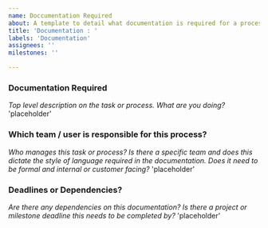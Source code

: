 ```yaml
---
name: Doccumentation Required
about: A template to detail what documentation is required for a process or task.
title: 'Documentation : '
labels: 'Documentation'
assignees: ''
milestones: ''

---
```


### Documentation Required

*Top level description on the task or process. What are you doing?*
'placeholder'
### Which team / user is responsible for this process?

*Who manages this task or process? Is there a specific team and does this dictate the style of language required in the documentation. Does it need to be formal and internal or customer facing?*
'placeholder'
### Deadlines or Dependencies?

*Are there any dependencies on this documentation? Is there a project or milestone deadline this needs to be completed by?*
'placeholder'
